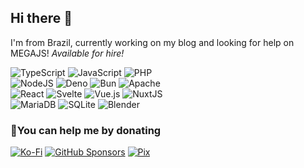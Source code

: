 ## Hi there 👋

I'm from Brazil, currently working on my blog and looking for help on MEGAJS! *Available for hire!*

<img align="right" alt="" src="https://github-readme-stats.vercel.app/api?username=qgustavor&theme=dark&hide_border=false&include_all_commits=true&count_private=true">

![TypeScript](https://img.shields.io/badge/typescript-181717.svg?style=for-the-badge&logo=typescript&logoColor=fff) ![JavaScript](https://img.shields.io/badge/javascript-181717.svg?style=for-the-badge&logo=javascript&logoColor=fff) ![PHP](https://img.shields.io/badge/php-181717.svg?style=for-the-badge&logo=php&logoColor=fff)  
![NodeJS](https://img.shields.io/badge/node.js-181717.svg?style=for-the-badge&logo=node.js&logoColor=fff) ![Deno](https://img.shields.io/badge/deno-181717.svg?style=for-the-badge&logo=deno&logoColor=fff) ![Bun](https://img.shields.io/badge/bun-181717.svg?style=for-the-badge&logo=bun&logoColor=fff) ![Apache](https://img.shields.io/badge/apache-181717.svg?style=for-the-badge&logo=apache&logoColor=fff)   
![React](https://img.shields.io/badge/react-181717.svg?style=for-the-badge&logo=react&logoColor=fff) ![Svelte](https://img.shields.io/badge/svelte-181717.svg?style=for-the-badge&logo=svelte&logoColor=fff) ![Vue.js](https://img.shields.io/badge/vuejs-181717.svg?style=for-the-badge&logo=vuedotjs&logoColor=fff) ![NuxtJS](https://img.shields.io/badge/Nuxt-181717.svg?style=for-the-badge&logo=nuxt&logoColor=fff)  
![MariaDB](https://img.shields.io/badge/MariaDB-181717.svg?style=for-the-badge&logo=mariadb&logoColor=fff) ![SQLite](https://img.shields.io/badge/sqlite-181717.svg?style=for-the-badge&logo=sqlite&logoColor=fff) ![Blender](https://img.shields.io/badge/blender-181717.svg?style=for-the-badge&logo=blender&logoColor=fff)

### 🤝You can help me by donating
[![Ko-Fi](https://img.shields.io/badge/Ko--fi-181717?style=for-the-badge&logo=ko-fi&logoColor=white)](https://ko-fi.com/qgustavor)
[![GitHub Sponsors](https://img.shields.io/badge/GitHub_Sponsors-181717?style=for-the-badge&logo=github&logoColor=white)](https://github.com/sponsors/qgustavor/)
[![Pix](https://img.shields.io/badge/Pix-181717?style=for-the-badge&logo=pix&logoColor=white)](https://ursal.zone/@gustavo/115131776760517015)
